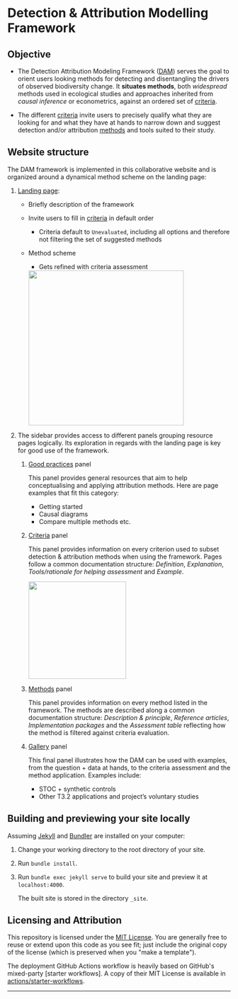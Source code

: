 # Detection & Attribution Modelling Framework


## Objective
- The Detection Attribution Modeling Framework ([DAM]) serves the goal to orient users looking methods for detecting and disentangling the drivers of observed biodiversity change.
It **situates methods**, both *widespread* methods used in ecological studies and approaches inherited from *causal inference* or econometrics, against an ordered set of [criteria].

- The different [criteria] invite users to precisely qualify what they are looking for and what they have at hands to narrow down and suggest detection and/or attribution [methods] and tools suited to their study.



## Website structure

The DAM framework is implemented in this collaborative website and is organized around a dynamical method scheme on the landing page:

1. [Landing page]:
    - Briefly description of the framework
    - Invite users to fill in [criteria] in default order
        - Criteria default to `Unevaluated`, including all options and therefore not filtering the set of suggested methods
   
    - Method scheme
        - Gets refined with criteria assessment
        <!-- ![Illustrative scheme highlighting some methods](/assets/images/DAM_Scheme_greenHighlight.png) -->
        <img src="https://estopinj.github.io/dam/assets/images/DAM_Scheme_greenHighlight.png" width="350" />


2. The sidebar provides access to different panels grouping resource pages logically.
Its exploration in regards with the landing page is key for good use of the framework.

    1. [Good practices] panel
        
        This panel provides general resources that aim to help conceptualising and applying attribution methods. Here are page examples that fit this category:
        - Getting started 
        - Causal diagrams
        <!-- - Review articles -->
        - Compare multiple methods etc.


    1. [Criteria] panel

        This panel provides information on every criterion used to subset detection & attribution methods when using the framework. Pages follow a common documentation structure: *Definition*, *Explanation*, *Tools/rationale for helping assessment* and *Example*.

        <!-- ![criteria list](/assets/images/DAM_criteria.png) -->
         <img src="https://estopinj.github.io/dam/assets/images/DAM_criteria.png" width="220" />

    1. [Methods] panel

        This panel provides information on every method listed in the framework. The methods are described along a common documentation structure: *Description & principle*, *Reference articles*, *Implementation packages* and the *Assessment table* reflecting how the method is filtered against criteria evaluation.


    1. [Gallery] panel

        This final panel illustrates how the DAM can be used with examples, from the question + data at hands, to the criteria assessment and the method application. Examples include:
        - STOC + synthetic controls 
        - Other T3.2 applications and project’s voluntary studies 





## Building and previewing your site locally

Assuming [Jekyll] and [Bundler] are installed on your computer:

1.  Change your working directory to the root directory of your site.

2.  Run `bundle install`.

3.  Run `bundle exec jekyll serve` to build your site and preview it at `localhost:4000`.

    The built site is stored in the directory `_site`.



## Licensing and Attribution

This repository is licensed under the [MIT License]. You are generally free to reuse or extend upon this code as you see fit; just include the original copy of the license (which is preserved when you "make a template").

The deployment GitHub Actions workflow is heavily based on GitHub's mixed-party [starter workflows]. A copy of their MIT License is available in [actions/starter-workflows].

----


[Bundler]: https://bundler.io/
[Jekyll]: https://jekyllrb.com
[Just the Docs]: https://just-the-docs.github.io/just-the-docs/
[GitHub Pages]: https://docs.github.com/en/pages
[MIT License]: https://en.wikipedia.org/wiki/MIT_License
[actions/starter-workflows]: https://github.com/actions/starter-workflows/blob/main/LICENSE


[DAM]: https://estopinj.github.io/dam/
[criteria]: https://estopinj.github.io/dam/criteria
[methods]: https://estopinj.github.io/dam/methods
[Landing page]: https://estopinj.github.io/dam/
[Good practices]: https://estopinj.github.io/dam/practices
[Gallery]: https://estopinj.github.io/dam/gallery


